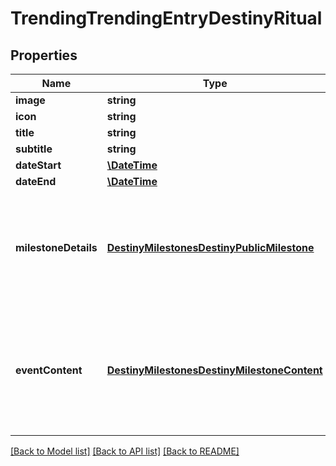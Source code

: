 # TrendingTrendingEntryDestinyRitual

## Properties
Name | Type | Description | Notes
------------ | ------------- | ------------- | -------------
**image** | **string** |  | [optional] 
**icon** | **string** |  | [optional] 
**title** | **string** |  | [optional] 
**subtitle** | **string** |  | [optional] 
**dateStart** | [**\DateTime**](\DateTime.md) |  | [optional] 
**dateEnd** | [**\DateTime**](\DateTime.md) |  | [optional] 
**milestoneDetails** | [**DestinyMilestonesDestinyPublicMilestone**](DestinyMilestonesDestinyPublicMilestone.md) | A destiny event does not necessarily have a related Milestone, but if it does the details will be returned here. | [optional] 
**eventContent** | [**DestinyMilestonesDestinyMilestoneContent**](DestinyMilestonesDestinyMilestoneContent.md) | A destiny event will not necessarily have milestone \&quot;custom content\&quot;, but if it does the details will be here. | [optional] 

[[Back to Model list]](../README.md#documentation-for-models) [[Back to API list]](../README.md#documentation-for-api-endpoints) [[Back to README]](../README.md)


